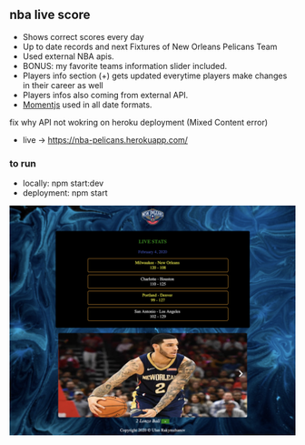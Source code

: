 
## nba live score 
- Shows correct scores every day 
- Up to date records and next Fixtures of New Orleans Pelicans Team
- Used external NBA apis.
- BONUS: my favorite teams information slider included.
- Players info section (+) gets updated everytime players make changes in their career as well
- Players infos also coming from external API.
- [Momentjs](https://momentjs.com/) used in all date formats.

fix why API not wokring on heroku deployment (Mixed Content error)
- live -> https://nba-pelicans.herokuapp.com/

### to run
- locally: npm start:dev
- deployment: npm start

![main page](public/assets/main.png)


